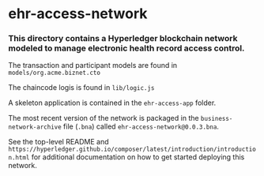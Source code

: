 # ehr-access-network

### This directory contains a Hyperledger blockchain network modeled to manage electronic health record access control. 

The transaction and participant models are found in `models/org.acme.biznet.cto`

The chaincode logis is found in `lib/logic.js`

A skeleton application is contained in the `ehr-access-app` folder. 

The most recent version of the network is packaged in the `business-network-archive` file (`.bna`) called `ehr-access-network@0.0.3.bna`.

See the top-level README and `https://hyperledger.github.io/composer/latest/introduction/introduction.html` for additional documentation on how to get started deploying this network.  

